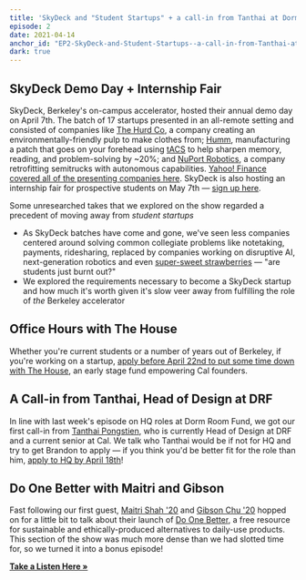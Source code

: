 ```yaml
---
title: 'SkyDeck and "Student Startups" + a call-in from Tanthai at Dorm Room Fund'
episode: 2
date: 2021-04-14
anchor_id: "EP2-SkyDeck-and-Student-Startups--a-call-in-from-Tanthai-at-Dorm-Room-Fund-euse0v"
dark: true
---
```


## SkyDeck Demo Day + Internship Fair

SkyDeck, Berkeley's on-campus accelerator, hosted their annual demo day on April 7th. The batch of 17 startups presented in an all-remote setting and consisted of companies like [The Hurd Co](https://thehurdco.com/), a company creating an environmentally-friendly pulp to make clothes from; [Humm](https://thinkhumm.com/), manufacturing a patch that goes on your forehead using [tACS](https://neuromodec.com/what-is-transcranial-alternating-current-stimulation-tacs/) to help sharpen memory, reading, and problem-solving by ~20%; and [NuPort Robotics](https://www.nuport.ai/), a company retrofitting semitrucks with autonomous capabilities. [Yahoo! Finance covered all of the presenting companies here](https://finance.yahoo.com/news/berkeley-skydeck-presents-batch-11-150000775.html). SkyDeck is also hosting an internship fair for prospective students on May 7th — [sign up here](https://docs.google.com/forms/d/e/1FAIpQLSfcAy6nNDjvsjBS_tanznwOKCSn9r2_ULfM-6Md0RYBO2_Siw/viewform).

Some unresearched takes that we explored on the show regarded a precedent of moving away from _student startups_

- As SkyDeck batches have come and gone, we've seen less companies centered around solving common collegiate problems like notetaking, payments, ridesharing, replaced by companies working on disruptive AI, next-generation robotics and even [super-sweet strawberries](https://www.oishii.com/) — "are students just burnt out?"
- We explored the requirements necessary to become a SkyDeck startup and how much it's worth given it's slow veer away from fulfilling the role of _the_ Berkeley accelerator

## Office Hours with The House

Whether you're current students or a number of years out of Berkeley, if you're working on a startup, [apply before April 22nd to put some time down with The House](https://thehousecal.typeform.com/to/gFIuafq1#source=btf), an early stage fund empowering Cal founders.

## A Call-in from Tanthai, Head of Design at DRF

In line with last week's episode on HQ roles at Dorm Room Fund, we got our first call-in from [Tanthai Pongstien](https://twitter.com/tanthaip), who is currently Head of Design at DRF and a current senior at Cal. We talk who Tanthai would be if not for HQ and try to get Brandon to apply — if you think you'd be better fit for the role than him, [apply to HQ by April 18th](https://join.dormroomfund.com/)!

## Do One Better with Maitri and Gibson

Fast following our first guest, [Maitri Shah '20](https://twitter.com/maitrishahhhh) and [Gibson Chu '20](https://twitter.com/gibsontchu) hopped on for a little bit to talk about their launch of [Do One Better](https://doonebetter.today/), a free resource for sustainable and ethically-produced alternatives to daily-use products. This section of the show was much more dense than we had slotted time for, so we turned it into a bonus episode!

**[Take a Listen Here »](/podcast/do-one-better)**
